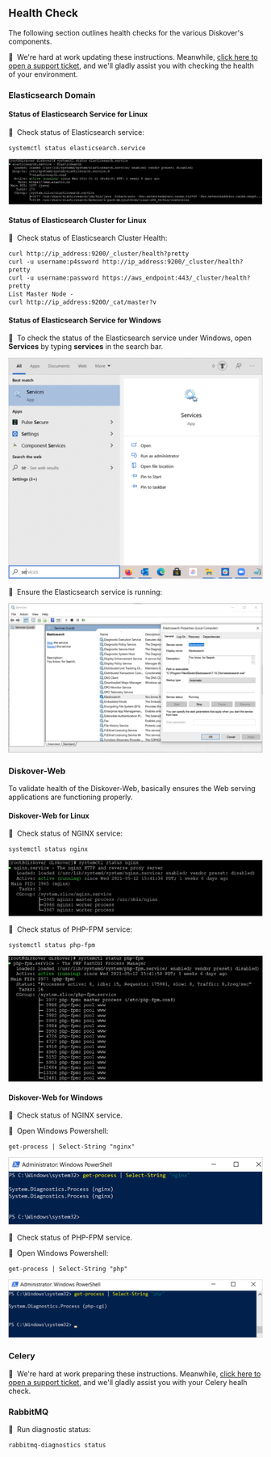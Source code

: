 <p id=“health_check”></p>

## Health Check

The following section outlines health checks for the various Diskover's components. 

🚧 &nbsp;We're hard at work updating these instructions. Meanwhile, [click here to open a support ticket](https://support.diskoverdata.com/), and we'll gladly assist you with checking the health of your environment.

### Elasticsearch Domain

#### Status of Elasticsearch Service for Linux

🔴 &nbsp;Check status of Elasticsearch  service:
```
systemctl status elasticsearch.service
```

![Image: Health Check of Elasticsearch for Linux](images/image_health_check_linux_elasticsearch.png)

#### Status of Elasticsearch Cluster for Linux
🔴 &nbsp;Check status of Elasticsearch  Cluster Health:
```
curl http://ip_address:9200/_cluster/health?pretty
curl -u username:p4ssword http://ip_address:9200/_cluster/health?pretty
curl -u username:password https://aws_endpoint:443/_cluster/health?pretty
List Master Node - 
curl http://ip_address:9200/_cat/master?v
```

#### Status of Elasticsearch Service for Windows

🔴 &nbsp;To check the status of the Elasticsearch service under Windows, open **Services** by typing **services** in the search bar.

<img src="images/image_health_check_windows_open_services_to_check_elasticsearch.png" width="700">

🔴 &nbsp;Ensure the Elasticsearch service is running:

![Image: Ensure Elasticsearch Service is Running](images/image_health_check_windows_confirm_elasticsearch_is_running.png)


### Diskover-Web

To validate health of the Diskover-Web, basically ensures the Web serving applications are functioning properly.

#### Diskover-Web for Linux

🔴 &nbsp;Check status of NGINX service:
```
systemctl status nginx
```

![Image: Health Check Diskover-Web for Linux](images/image_health_check_linux_diskover_web.png)

🔴 &nbsp;Check status of PHP-FPM service:
```
systemctl status php-fpm
```
![Image: Health Check Diskover-Web for Linux](images/image_aws_customer_deployment_diskover_web_check_status_php_fpm.png)

#### Diskover-Web for Windows

🔴 &nbsp;Check status of NGINX service.

🔴 &nbsp;Open Windows Powershell:
```
get-process | Select-String "nginx"
```

<img src="images/image_health_check_windows_status_nginx.png" width="700">

🔴 &nbsp;Check status of PHP-FPM service.

🔴 &nbsp;Open Windows Powershell:
```
get-process | Select-String "php"
```

<img src="images/image_health_check_windows_status_php.png" width="750">

### Celery

🚧 &nbsp;We're hard at work preparing these instructions. Meanwhile, [click here to open a support ticket](https://support.diskoverdata.com/), and we'll gladly assist you with your Celery healh check.

### RabbitMQ

🔴 &nbsp;Run diagnostic status:
```
rabbitmq-diagnostics status
```

